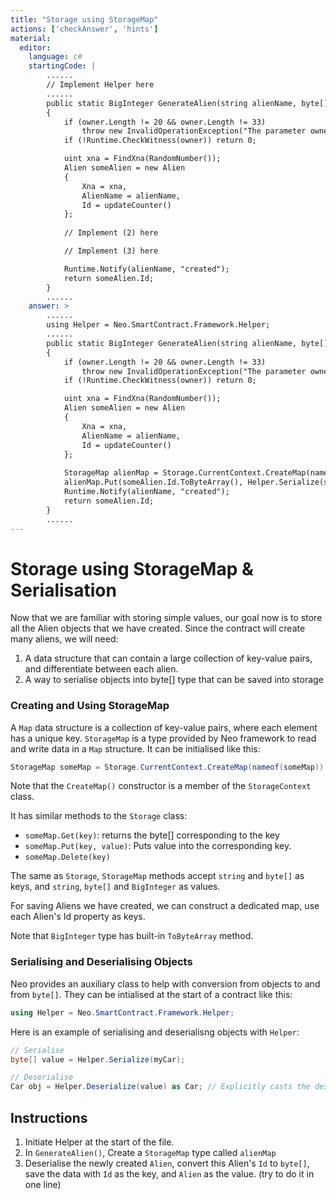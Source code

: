 ```yaml
---
title: "Storage using StorageMap"
actions: ['checkAnswer', 'hints']
material: 
  editor:
    language: c#
    startingCode: |
        ......
        // Implement Helper here
        ......
        public static BigInteger GenerateAlien(string alienName, byte[] owner) 
        {
            if (owner.Length != 20 && owner.Length != 33)
                throw new InvalidOperationException("The parameter owner should be a 20-byte address or a 33-byte public key");
            if (!Runtime.CheckWitness(owner)) return 0; 

            uint xna = FindXna(RandomNumber());
            Alien someAlien = new Alien
            {
                Xna = xna,
                AlienName = alienName,
                Id = updateCounter()
            }; 
            
            // Implement (2) here

            // Implement (3) here

            Runtime.Notify(alienName, "created");
            return someAlien.Id; 
        }
        ......
    answer: > 
        ......
        using Helper = Neo.SmartContract.Framework.Helper;
        ......
        public static BigInteger GenerateAlien(string alienName, byte[] owner) 
        {
            if (owner.Length != 20 && owner.Length != 33)
                throw new InvalidOperationException("The parameter owner should be a 20-byte address or a 33-byte public key");
            if (!Runtime.CheckWitness(owner)) return 0; 

            uint xna = FindXna(RandomNumber());
            Alien someAlien = new Alien
            {
                Xna = xna,
                AlienName = alienName,
                Id = updateCounter()
            }; 
            
            StorageMap alienMap = Storage.CurrentContext.CreateMap(nameof(alienMap)); 
            alienMap.Put(someAlien.Id.ToByteArray(), Helper.Serialize(someAlien)); 
            Runtime.Notify(alienName, "created");
            return someAlien.Id; 
        }
        ......
---
```


# Storage using StorageMap & Serialisation

Now that we are familiar with storing simple values, our goal now is to store all the Alien objects that we have created. Since the contract will create many aliens, we will need: 
1. A data structure that can contain a large collection of key-value pairs, and differentiate between each alien. 
2. A way to serialise objects into byte[] type that can be saved into storage

### Creating and Using StorageMap

A `Map` data structure is a collection of key-value pairs, where each element has a unique key. `StorageMap` is a type provided by Neo framework to read and write data in a `Map` structure. It can be initialised like this: 

```c#
StorageMap someMap = Storage.CurrentContext.CreateMap(nameof(someMap));
```

Note that the `CreateMap()` constructor is a member of the `StorageContext` class. 

It has similar methods to the `Storage` class: 

- `someMap.Get(key)`: returns the byte[] corresponding to the key
- `someMap.Put(key, value)`: Puts value into the corresponding key. 
- `someMap.Delete(key)`

The same as `Storage`, `StorageMap` methods accept `string` and `byte[]` as keys, and `string`, `byte[]` and `BigInteger` as values. 

For saving Aliens we have created, we can construct a dedicated map, use each Alien's Id property as keys. 

Note that `BigInteger` type has built-in `ToByteArray` method. 

### Serialising and Deserialising Objects

Neo provides an auxiliary class to help with conversion from objects to and from `byte[]`. They can be intialised at the start of a contract like this: 

```c#
using Helper = Neo.SmartContract.Framework.Helper;
```

Here is an example of serialising and deserialisng objects with `Helper`: 

```c#
// Serialise
byte[] value = Helper.Serialize(myCar); 

// Deserialise
Car obj = Helper.Deserialize(value) as Car; // Explicitly casts the deserialised object as type Car
```

## Instructions
1. Initiate Helper at the start of the file. 
2. In `GenerateAlien()`, Create a `StorageMap` type called `alienMap`
3. Deserialise the newly created `Alien`, convert this Alien's `Id` to `byte[]`, save the data with `Id` as the key, and `Alien` as the value. (try to do it in one line)